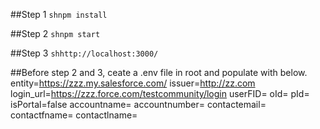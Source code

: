 ##Step 1
```shnpm install```

##Step 2 
```shnpm start```

##Step 3
```shhttp://localhost:3000/```

##Before step 2 and 3, ceate a .env file in root and populate with below.
entity=https://zzz.my.salesforce.com/
issuer=http://zz.com
login_url=https://zzz.force.com/testcommunity/login
userFID=<to be fedration id>
oId=<org id>
pId=<portal id>
isPortal=false
accountname=<acc name>
accountnumber=<acc no>
contactemail=<email>
contactfname=<first name>
contactlname=<last name>